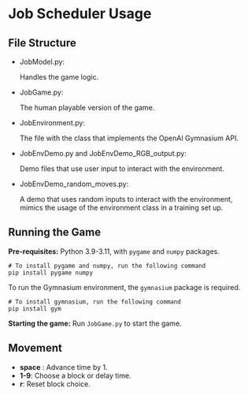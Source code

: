 # Job Scheduler Usage 

## File Structure 

- JobModel.py: 

  Handles the game logic. 

- JobGame.py: 

  The human playable version of the game. 

- JobEnvironment.py: 

  The file with the class that implements the OpenAI Gymnasium API. 

- JobEnvDemo.py and JobEnvDemo_RGB_output.py: 

  Demo files that use user input to interact with the environment. 

- JobEnvDemo_random_moves.py: 

  A demo that uses random inputs to interact with the environment, mimics the usage of the environment class in a training set up.

## Running the Game

**Pre-requisites:** Python 3.9-3.11, with `pygame` and `numpy` packages.

```shell
# To install pygame and numpy, run the following command
pip install pygame numpy
```

To run the Gymnasium environment, the `gymnasium` package is required. 

```shell
# To install gymnasium, run the following command
pip install gym
```

**Starting the game:** Run `JobGame.py` to start the game. 

## Movement 

- **space** : Advance time by 1.
- **1-9**: Choose a block or delay time. 
- ​**r**: Reset block choice.
